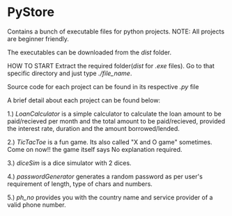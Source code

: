 # PyStore
Contains a bunch of executable files for python projects.
NOTE: All projects are beginner friendly.

The executables can be downloaded from the *dist* folder.

HOW TO START
Extract the required folder(*dist* for *.exe* files). Go to that specific directory and just type *./file_name*.

Source code for each project can be found in its respective *.py* file

A brief detail about each project can be found below:

1.) *LoanCalculator* is a simple calculator to calculate the loan amount to be paid/recieved per month and the total amount to be paid/recieved, provided the interest rate, duration and the amount borrowed/lended.

2.) *TicTacToe* is a fun game. Its also called "X and O game" sometimes. Come on now!! the game itself says No explanation required.

3.) *diceSim* is a dice simulator with 2 dices.

4.) *passwordGenerator* generates a random password as per user's requirement of length, type of chars and numbers.

5.) *ph_no* provides you with the country name and service provider of a valid phone number.
